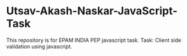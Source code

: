 # Utsav-Akash-Naskar-JavaScript-Task
This repository is for EPAM INDIA PEP javascript task.
Task: Client side validation using javascript.
